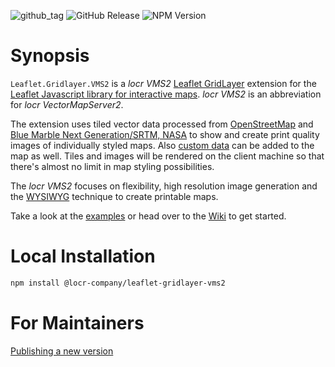 ![github_tag](https://img.shields.io/github/v/tag/locr-company/Leaflet.GridLayer.VMS2)
![GitHub Release](https://img.shields.io/github/v/release/locr-company/Leaflet.GridLayer.VMS2)
![NPM Version](https://img.shields.io/npm/v/%40locr-company%2Fleaflet-gridlayer-vms2)

# Synopsis

`Leaflet.Gridlayer.VMS2` is a _locr VMS2_ [Leaflet GridLayer](https://leafletjs.com/reference.html#gridlayer) extension for the [Leaflet Javascript library for interactive maps](https://leafletjs.com/). _locr VMS2_ is an abbreviation for _locr VectorMapServer2_. 

The extension uses tiled vector data processed from [OpenStreetMap](https://www.openstreetmap.org/) and [Blue Marble Next Generation/SRTM, NASA](https://earthobservatory.nasa.gov/) to show and create print quality images of individually styled maps. Also [custom data](https://github.com/locr-company/Leaflet.GridLayer.VMS2/wiki#custom-data) can be added to the map as well. Tiles and images will be rendered on the client machine so that there's almost no limit in map styling possibilities.

The _locr VMS2_ focuses on flexibility, high resolution image generation and the [WYSIWYG](https://en.wikipedia.org/wiki/WYSIWYG) technique to create printable maps.

Take a look at the [examples](https://github.com/locr-company/Leaflet.GridLayer.VMS2/wiki#examples) or head over to the [Wiki](https://github.com/locr-company/Leaflet.GridLayer.VMS2/wiki) to get started.

# Local Installation

```sh
npm install @locr-company/leaflet-gridlayer-vms2
```

# For Maintainers

[Publishing a new version](PUBLISHING.md)

